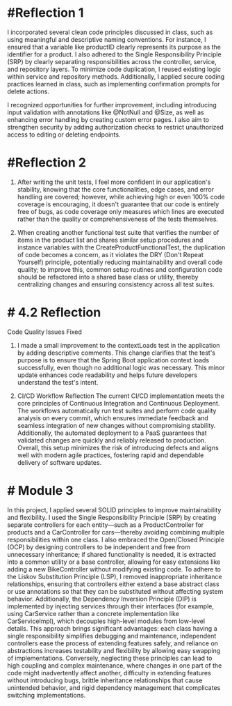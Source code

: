 # #Reflection 1

I incorporated several clean code principles discussed in class, such as using meaningful and descriptive naming conventions. For instance, I ensured that a variable like productID clearly represents its purpose as the identifier for a product. I also adhered to the Single Responsibility Principle (SRP) by clearly separating responsibilities across the controller, service, and repository layers. To minimize code duplication, I reused existing logic within service and repository methods. Additionally, I applied secure coding practices learned in class, such as implementing confirmation prompts for delete actions.

I recognized opportunities for further improvement, including introducing input validation with annotations like @NotNull and @Size, as well as enhancing error handling by creating custom error pages. I also aim to strengthen security by adding authorization checks to restrict unauthorized access to editing or deleting endpoints.

# #Reflection 2

1. After writing the unit tests, I feel more confident in our application's stability, knowing that the core functionalities, edge cases, and error handling are covered; however, while achieving high or even 100% code coverage is encouraging, it doesn't guarantee that our code is entirely free of bugs, as code coverage only measures which lines are executed rather than the quality or comprehensiveness of the tests themselves.


2. When creating another functional test suite that verifies the number of items in the product list and shares similar setup procedures and instance variables with the CreateProductFunctionalTest, the duplication of code becomes a concern, as it violates the DRY (Don't Repeat Yourself) principle, potentially reducing maintainability and overall code quality; to improve this, common setup routines and configuration code should be refactored into a shared base class or utility, thereby centralizing changes and ensuring consistency across all test suites.


# # 4.2 Reflection

Code Quality Issues Fixed
1. I made a small improvement to the contextLoads test in the application by adding descriptive comments. This change clarifies that the test's purpose is to ensure that the Spring Boot application context loads successfully, even though no additional logic was necessary. This minor update enhances code readability and helps future developers understand the test's intent.


2. CI/CD Workflow Reflection
The current CI/CD implementation meets the core principles of Continuous Integration and Continuous Deployment. The workflows automatically run test suites and perform code quality analysis on every commit, which ensures immediate feedback and seamless integration of new changes without compromising stability. Additionally, the automated deployment to a PaaS guarantees that validated changes are quickly and reliably released to production. Overall, this setup minimizes the risk of introducing defects and aligns well with modern agile practices, fostering rapid and dependable delivery of software updates.


# # Module 3
In this project, I applied several SOLID principles to improve maintainability and flexibility. I used the Single Responsibility Principle (SRP) by creating separate controllers for each entity—such as a ProductController for products and a CarController for cars—thereby avoiding combining multiple responsibilities within one class. I also embraced the Open/Closed Principle (OCP) by designing controllers to be independent and free from unnecessary inheritance; if shared functionality is needed, it is extracted into a common utility or a base controller, allowing for easy extensions like adding a new BikeController without modifying existing code. To adhere to the Liskov Substitution Principle (LSP), I removed inappropriate inheritance relationships, ensuring that controllers either extend a base abstract class or use annotations so that they can be substituted without affecting system behavior. Additionally, the Dependency Inversion Principle (DIP) is implemented by injecting services through their interfaces (for example, using CarService rather than a concrete implementation like CarServiceImpl), which decouples high-level modules from low-level details. This approach brings significant advantages: each class having a single responsibility simplifies debugging and maintenance, independent controllers ease the process of extending features safely, and reliance on abstractions increases testability and flexibility by allowing easy swapping of implementations. Conversely, neglecting these principles can lead to high coupling and complex maintenance, where changes in one part of the code might inadvertently affect another, difficulty in extending features without introducing bugs, brittle inheritance relationships that cause unintended behavior, and rigid dependency management that complicates switching implementations.